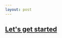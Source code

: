 ```yaml
---
layout: post
---
```


## [Let's get started](https://docs.github.com/en/github/importing-your-projects-to-github/adding-an-existing-project-to-github-using-the-command-line)

